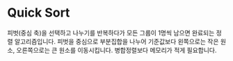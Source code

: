 # Quick Sort
피벗(중심 축)을 선택하고 나누기를 반복하다가 모든 그룹이 1명씩 남으면 완료되는 정렬 알고리즘입니다. 
피벗을 중심으로 부분집합을 나누어 기준값보다 왼쪽으로는 작은 원소, 오른쪽으로는 큰 원소를 이동시킵니다. 병합정렬보다 메모리가 적게 필요합니다. 